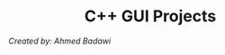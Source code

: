 <h1 align="center"> C++ GUI Projects </h1>

*Created by: Ahmed Badawi*


<!-- <table>
<tr>
    <th width="30px">Project Number</th>
    <th width="200px">Project Name</th>
    <th width="100px">Project Level</th>
    <th width="200px">Project Concepts</th>
    <th width="50px">Repo</th>
    <th width="350px">Other Info</th>
</tr>

<tr>
    <td>1</td>
    <td>TicTacToe Game</td>
    <td>Easy</td>
    <td>C++, OOP, data structure</td>
    <td><a href = "./TicTacToe"> Repo </a> </td>
    <td><img src="https://miro.medium.com/max/1400/1*gYYWXxLr7k4_RlIwkM1Bnw.png"></td>
</tr>

<tr>
    <td></td>
    <td></td>
    <td></td>
    <td></td>
    <td><a href = ""> Repo </a> </td>
    <td><img src=""></td>
</tr>

<tr>
    <td></td>
    <td></td>
    <td></td>
    <td></td>
    <td><a href = ""> Repo </a> </td>
    <td><img src=""></td>
</tr>

</table> -->